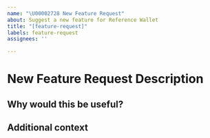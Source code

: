 ```yaml
---
name: "\U00002728 New Feature Request"
about: Suggest a new feature for Reference Wallet
title: "[feature-request]"
labels: feature-request
assignees: ''

---
```


# New Feature Request Description

<!--  Provide a description of the desired behavior you wish to see. You can also add a "web", "mobile", "backend" label for better organizing your request. -->

## Why would this be useful?

<!-- Describe the use cases where this new feature would be useful. -->

## Additional context

<!-- Add any other context, images, of information here. -->
